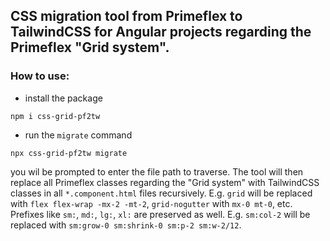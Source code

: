 ## CSS migration tool from Primeflex to TailwindCSS for Angular projects regarding the Primeflex "Grid system".

### How to use:
- install the package
```
npm i css-grid-pf2tw
```
- run the `migrate` command
```
npx css-grid-pf2tw migrate
```
you wil be prompted to enter the file path to traverse. The tool will then replace all Primeflex classes regarding the "Grid system" with TailwindCSS classes in all `*.component.html` files recursively. E.g. `grid` will be replaced with `flex flex-wrap -mx-2 -mt-2`, `grid-nogutter` with `mx-0 mt-0`, etc. Prefixes like `sm:`, `md:`, `lg:`, `xl:` are preserved as well. E.g. `sm:col-2` will be replaced with `sm:grow-0 sm:shrink-0 sm:p-2 sm:w-2/12`.


